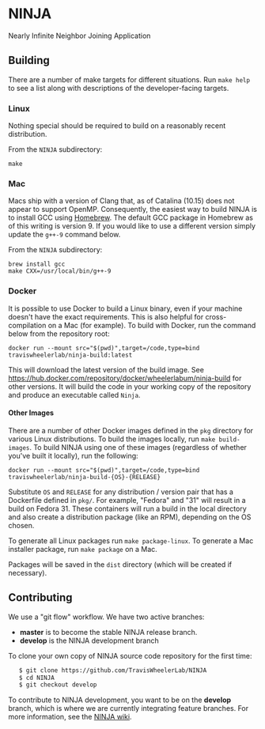 # NINJA
Nearly Infinite Neighbor Joining Application

## Building

There are a number of make targets for different situations. Run
`make help` to see a list along with descriptions of the developer-facing
targets.

### Linux

Nothing special should be required to build on a reasonably recent
distribution.

From the `NINJA` subdirectory:

```
make
```

### Mac

Macs ship with a version of Clang that, as of Catalina (10.15) does not
appear to support OpenMP. Consequently, the easiest way to build NINJA is to
install GCC using [Homebrew](https://brew.sh). The default GCC package in
Homebrew as of this writing is version 9. If you would like to use a
different version simply update the `g++-9` command below.

From the `NINJA` subdirectory:

```
brew install gcc
make CXX=/usr/local/bin/g++-9
```

### Docker

It is possible to use Docker to build a Linux binary, even if your machine
doesn't have the exact requirements. This is also helpful for
cross-compilation on a Mac (for example). To build with Docker, run the
command below from the repository root:

```
docker run --mount src="$(pwd)",target=/code,type=bind traviswheelerlab/ninja-build:latest
```

This will download the latest version of the build image. See
<https://hub.docker.com/repository/docker/wheelerlabum/ninja-build>
for other versions. It will build the code in your working copy of the
repository and produce an executable called `Ninja`.

#### Other Images

There are a number of other Docker images defined in the `pkg` directory for various
Linux distributions. To build the images locally, run `make build-images`. To build
NINJA using one of these images (regardless of whether you've built it locally), run
the following:

```
docker run --mount src="$(pwd)",target=/code,type=bind traviswheelerlab/ninja-build-{OS}-{RELEASE}
```

Substitute `OS` and `RELEASE` for any distribution / version pair that has a Dockerfile
defined in `pkg/`. For example, "Fedora" and "31" will result in a build on Fedora 31.
These containers will run a build in the local directory and also create a distribution
package (like an RPM), depending on the OS chosen.

To generate all Linux packages run `make package-linux`. To generate a Mac installer
package, run `make package` on a Mac.

Packages will be saved in the `dist` directory (which will be created if necessary).

## Contributing

We use a "git flow" workflow. We have two active branches:
 * **master** is to become the stable NINJA release branch. 
 * **develop** is the NINJA development branch


To clone your own copy of NINJA source code repository for the first time:

```bash
   $ git clone https://github.com/TravisWheelerLab/NINJA
   $ cd NINJA
   $ git checkout develop
```

To contribute to NINJA development, you want to be on the
**develop** branch, which is where we are currently integrating
feature branches. For more information, see the
[NINJA wiki](https://github.com/TravisWheelerLab/NINJA/wiki).
